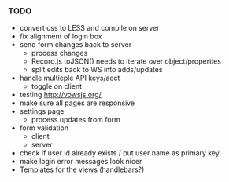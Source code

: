 ### TODO

- convert css to LESS and compile on server  
- fix alignment of login box						
- send form changes back to server					
	- process changes		
	- Record.js toJSON() needs to iterate over object/properties  			
	- split edits back to WS into adds/updates			
- handle multieple API keys/acct					
	- toggle on client								
- testing  http://vowsjs.org/
- make sure all pages are responsive				
- settings page										
	- process updates from form						
- form validation
	- client										
	- server									
- check if user id already exists / put user name as primary key
- make login error messages look nicer 
- Templates for the views (handlebars?)
